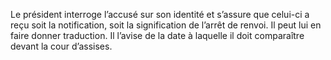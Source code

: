 Le président interroge l’accusé sur son identité et s’assure que celui-ci a reçu soit la notification, soit la signification de l’arrêt de renvoi. Il peut lui en faire donner traduction. Il l’avise de la date à laquelle il doit comparaître devant la cour d’assises.